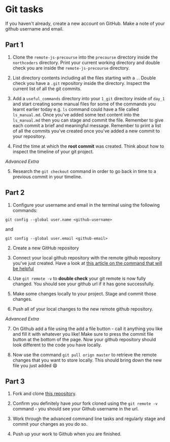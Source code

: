 # Git tasks

If you haven't already, create a new account on GitHub. Make a note of your github username and email.

## Part 1

1. Clone the `remote-js-precourse` into the `precourse` directory inside the `northcoders` directory. Print your current working directory and double check you are inside the `remote-js-precourse` directory.

2. List directory contents including all the files starting with a `.`. Double check you have a `.git` repository inside the directory. Inspect the current list of all the git commits.

3. Add a `useful_commands` directory into your `1_git` directory inside of `day_1` and start creating some manual files for some of the commands you learnt earlier today e.g. `ls` command could have a file called `ls_manual.md`. Once you've added some text content into the `ls_manual.md` then you can stage and commit the file. Remember to give each commit a brief and meaningful message. Remember to print a list of all the commits you've created once you've added a new commit to your repository.

4. Find the time at which the **root commit** was created. Think about how to inspect the timeline of your git project.

*Advanced Extra*

5. Research the `git checkout` command in order to go back in time to a previous commit in your timeline.

## Part 2


1. Configure your username and email in the terminal using the following commands:

```terminal
git config --global user.name <github-username>
```

and

```terminal
git config --global user.email <github-email>
```

2. Create a new GitHub repository

3. Connect your local github repository with the remote github repository you've just created. Have a look at [this article on the command that will be helpful](https://docs.github.com/en/github/using-git/adding-a-remote)

4. Use `git remote -v` to **double check** your git remote is now fully changed. You should see your github url if it has gone successfully. 

5. Make some changes locally to your project. Stage and commit those changes.

6. Push all of your local changes to the new remote github repository.

*Advanced Extra*

7. On Github add a file using the add a file button - call it anything you like and fill it with whatever you like! Make sure to press the commit file button at the bottom of the page. Now your github repository should look different to the code you have locally.

7. Now use the command `git pull orign master` to retrieve the remote changes that you want to store locally. This should bring down the new file you just added 😄

## Part 3

1. Fork and clone [this repository](https://github.com/northcoders/word-play). 

2. Confirm you definitely have *your* fork cloned using the `git remote -v` command - you should see your Github username in the url.

3. Work through the advanced command line tasks and regularly stage and commit your changes as you do so.  

4. Push up your work to Github when you are finished.
